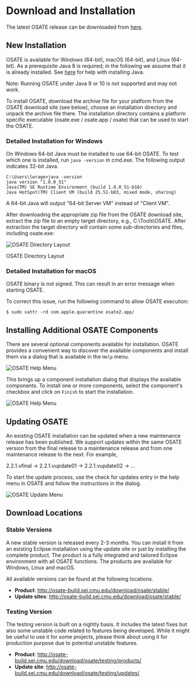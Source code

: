 # Download and Installation

The latest OSATE release can be downloaded from
[here](http://osate-build.sei.cmu.edu/download/osate/stable/latest/products/).

## New Installation

OSATE is available for Windows (64-bit), macOS (64-bit),
and Linux (64-bit). As a prerequisite Java 8 is required; in the
following we assume that it is already installed. See
[here](https://java.com/en/download/help/download_options.xml) for help
with installing Java.

Note: Running OSATE under Java 9 or 10 is not supported and may not work.

To install OSATE, download the archive file for your platform from the
OSATE download site (see below), choose an installation directory and
unpack the archive file there. The installation directory contains a
platform specific executable (osate.exe / osate.app / osate) that can be
used to start the OSATE.

### Detailed Installation for Windows

On Windows 64-bit Java must be installed to use 64-bit OSATE. To test
which one is installed, run `java -version` in cmd.exe. The following
output indicates 32-bit Java.

```
C:\Users\lwrage>java -version
java version "1.8.0_51"
Java(TM) SE Runtime Environment (build 1.8.0_51-b16)
Java HotSpot(TM) Client VM (build 25.51-b03, mixed mode, sharing)
```

A 64-bit Java will output "64-bit Server VM" instead of "Client VM".

After downloading the appropriate zip file from the OSATE download site,
extract the zip file to an empty target directory, e.g.,
C:\\Tools\\OSATE. After extraction the target directory will contain
some sub-directories and files, including osate.exe:

![OSATE Directory Layout](images/osate-directory-layout.png "OSATE Directory Layout")

OSATE Directory Layout

### Detailed Installation for macOS

OSATE binary is not signed. This can result in an error message when starting OSATE.

To correct this issue, run the following command to allow OSATE execution:
```
$ sudo xattr -rd com.apple.quarantine osate2.app/
```

## Installing Additional OSATE Components

There are several optional components available for installation. OSATE provides
a convenient way to discover the available components and install them via a
dialog that is available in the `Help` menu.

![OSATE Help Menu](images/install-components1.png "Component Installation Menu Entry")

This brings up a component installation dialog that displays the available components.
To install one or more components, select the component's checkbox and click on
`Finish` to start the installation.

![OSATE Help Menu](images/install-components2.png "Component Installation Dialog")

## Updating OSATE

An existing OSATE installation can be updated when a new maintenance release has been published. We support updates within
the same OSATE version from the final release to a maintenance release and from one maintenance release to the next.
For example,

2.2.1.vfinal -> 2.2.1.vupdate01 -> 2.2.1.vupdate02 -> ...

To start the update process, use the check for updates entry in the help menu in OSATE and follow the instructions in
the dialog.

![OSATE Update Menu](images/osate-update.png "Check for Updates Menu Entry")

## Download Locations

### Stable Versions

A new stable version is released every 2-3 months. You can install it from an
existing Eclipse installation using the update site or just by
installing the complete product. The product is a fully integrated and
tailored Eclipse environment with all OSATE functions. The products are
available for Windows, Linux and macOS.

All available versions can be found at the following locations.

  - **Product**: <http://osate-build.sei.cmu.edu/download/osate/stable/>
  - **Update sites**: <http://osate-build.sei.cmu.edu/download/osate/stable/>

### Testing Version

The testing version is built on a nightly basis. It includes the latest
fixes but also some unstable code related to features being developed.
While it might be useful to use it for some projects, please think about
using it for production purpose due to potential unstable features.

  - **Product**: <http://osate-build.sei.cmu.edu/download/osate/testing/products/>
  - **Update site**: <http://osate-build.sei.cmu.edu/download/osate/testing/updates/>
